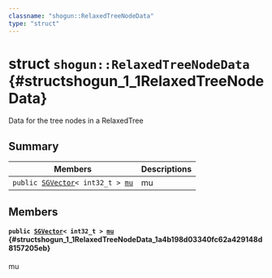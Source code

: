 ```yaml
---
classname: "shogun::RelaxedTreeNodeData"
type: "struct"
---
```


# struct `shogun::RelaxedTreeNodeData` {#structshogun_1_1RelaxedTreeNodeData}

Data for the tree nodes in a RelaxedTree

## Summary

 Members                        | Descriptions
--------------------------------|---------------------------------------------
`public `[`SGVector`](#classshogun_1_1SGVector)`< int32_t > `[`mu`](#structshogun_1_1RelaxedTreeNodeData_1a4b198d03340fc62a429148d8157205eb) | mu

## Members

#### `public `[`SGVector`](#classshogun_1_1SGVector)`< int32_t > `[`mu`](#structshogun_1_1RelaxedTreeNodeData_1a4b198d03340fc62a429148d8157205eb) {#structshogun_1_1RelaxedTreeNodeData_1a4b198d03340fc62a429148d8157205eb}

mu

